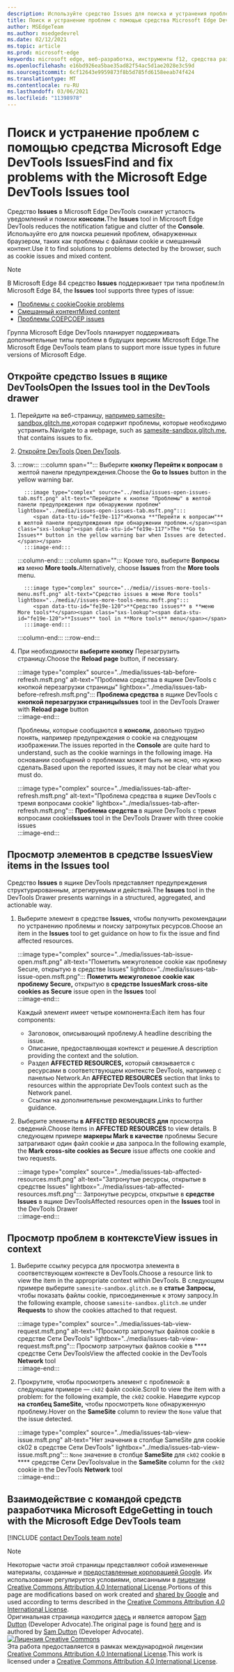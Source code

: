 ```yaml
---
description: Используйте средство Issues для поиска и устранения проблем с веб-сайтом.
title: Поиск и устранение проблем с помощью средства Microsoft Edge DevTools Issues
author: MSEdgeTeam
ms.author: msedgedevrel
ms.date: 02/12/2021
ms.topic: article
ms.prod: microsoft-edge
keywords: microsoft edge, веб-разработка, инструменты f12, средства разработчика
ms.openlocfilehash: e16bd926ea5bae35ad82f54ac5d1ae2028e3c59d
ms.sourcegitcommit: 6cf12643e9959873f8b5d785fd6158eeab74f424
ms.translationtype: MT
ms.contentlocale: ru-RU
ms.lasthandoff: 03/06/2021
ms.locfileid: "11398978"
---
```

<!-- Copyright Sam Dutton 

   Licensed under the Apache License, Version 2.0 (the "License");
   you may not use this file except in compliance with the License.
   You may obtain a copy of the License at

       https://www.apache.org/licenses/LICENSE-2.0

   Unless required by applicable law or agreed to in writing, software
   distributed under the License is distributed on an "AS IS" BASIS,
   WITHOUT WARRANTIES OR CONDITIONS OF ANY KIND, either express or implied.
   See the License for the specific language governing permissions and
   limitations under the License.  -->  

# <a name="find-and-fix-problems-with-the-microsoft-edge-devtools-issues-tool"></a><span data-ttu-id="fe19e-104">Поиск и устранение проблем с помощью средства Microsoft Edge DevTools Issues</span><span class="sxs-lookup"><span data-stu-id="fe19e-104">Find and fix problems with the Microsoft Edge DevTools Issues tool</span></span>  

<span data-ttu-id="fe19e-105">Средство **Issues** в Microsoft Edge DevTools снижает усталость уведомлений и помехи **консоли.**</span><span class="sxs-lookup"><span data-stu-id="fe19e-105">The **Issues** tool in Microsoft Edge DevTools reduces the notification fatigue and clutter of the **Console**.</span></span>  <span data-ttu-id="fe19e-106">Используйте его для поиска решений проблем, обнаруженных браузером, таких как проблемы с файлами cookie и смешанный контент.</span><span class="sxs-lookup"><span data-stu-id="fe19e-106">Use it to find solutions to problems detected by the browser, such as cookie issues and mixed content.</span></span>  

> [!NOTE]
> <span data-ttu-id="fe19e-107">В Microsoft Edge 84 средство **Issues** поддерживает три типа проблем:</span><span class="sxs-lookup"><span data-stu-id="fe19e-107">In Microsoft Edge 84, the **Issues** tool supports three types of issue:</span></span>  
> *   [<span data-ttu-id="fe19e-108">Проблемы с cookie</span><span class="sxs-lookup"><span data-stu-id="fe19e-108">Cookie problems</span></span>][MDNSameSiteCookies]  
> *   [<span data-ttu-id="fe19e-109">Смешанный контент</span><span class="sxs-lookup"><span data-stu-id="fe19e-109">Mixed content</span></span>][MDNMixedContent]  
> *   [<span data-ttu-id="fe19e-110">Проблемы COEP</span><span class="sxs-lookup"><span data-stu-id="fe19e-110">COEP issues</span></span>][W3CCOEPSpec]
> 
> <span data-ttu-id="fe19e-111">Группа Microsoft Edge DevTools планирует поддерживать дополнительные типы проблем в будущих версиях Microsoft Edge.</span><span class="sxs-lookup"><span data-stu-id="fe19e-111">The Microsoft Edge DevTools team plans to support more issue types in future versions of Microsoft Edge.</span></span>  

## <a name="open-the-issues-tool-in-the-devtools-drawer"></a><span data-ttu-id="fe19e-112">Откройте средство Issues в ящике DevTools</span><span class="sxs-lookup"><span data-stu-id="fe19e-112">Open the Issues tool in the DevTools drawer</span></span>  

1.  <span data-ttu-id="fe19e-113">Перейдите на веб-страницу, [например samesite-sandbox.glitch.me,][GlitchSamesiteSandbox]которая содержит проблемы, которые необходимо устранить.</span><span class="sxs-lookup"><span data-stu-id="fe19e-113">Navigate to a webpage, such as [samesite-sandbox.glitch.me][GlitchSamesiteSandbox], that contains issues to fix.</span></span>  
1.  <span data-ttu-id="fe19e-114">[Откройте DevTools][DevtoolsOpen].</span><span class="sxs-lookup"><span data-stu-id="fe19e-114">[Open DevTools][DevtoolsOpen].</span></span>  
1.  :::row:::
       :::column span="":::
          <span data-ttu-id="fe19e-115">Выберите **кнопку Перейти к вопросам** в желтой панели предупреждения.</span><span class="sxs-lookup"><span data-stu-id="fe19e-115">Choose the **Go to Issues** button in the yellow warning bar.</span></span>  
          
          :::image type="complex" source="../media/issues-open-issues-tab.msft.png" alt-text="Перейдите к кнопке "Проблемы" в желтой панели предупреждения при обнаружении проблем" lightbox="../media/issues-open-issues-tab.msft.png":::
             <span data-ttu-id="fe19e-117">Кнопка **"Перейти к вопросам"** в желтой панели предупреждения при обнаружении проблем.</span><span class="sxs-lookup"><span data-stu-id="fe19e-117">The **Go to Issues** button in the yellow warning bar when Issues are detected.</span></span>  
          :::image-end:::  
       :::column-end:::
       :::column span="":::
          <span data-ttu-id="fe19e-118">Кроме того, выберите **Вопросы из** меню **More tools.**</span><span class="sxs-lookup"><span data-stu-id="fe19e-118">Alternatively, choose **Issues** from the **More tools** menu.</span></span>  
          
          :::image type="complex" source="../media//issues-more-tools-menu.msft.png" alt-text="Средство issues в меню More tools" lightbox="../media//issues-more-tools-menu.msft.png":::
             <span data-ttu-id="fe19e-120">**Средство issues** в **меню More tools**</span><span class="sxs-lookup"><span data-stu-id="fe19e-120">**Issues** tool in **More tools** menu</span></span>  
          :::image-end:::  
       :::column-end:::
    :::row-end:::
    
1.  <span data-ttu-id="fe19e-121">При необходимости **выберите кнопку** Перезагрузить страницу.</span><span class="sxs-lookup"><span data-stu-id="fe19e-121">Choose the **Reload page** button, if necessary.</span></span>  
    
    :::image type="complex" source="../media/issues-tab-before-refresh.msft.png" alt-text="Проблема средства в ящике DevTools с кнопкой перезагрузки страницы" lightbox="../media/issues-tab-before-refresh.msft.png":::
       <span data-ttu-id="fe19e-123">**Проблема средства** в ящике DevTools с **кнопкой перезагрузки страницы**</span><span class="sxs-lookup"><span data-stu-id="fe19e-123">**Issues** tool in the DevTools Drawer with **Reload page** button</span></span>  
    :::image-end:::  

    <span data-ttu-id="fe19e-124">Проблемы, которые сообщаются в **консоли,** довольно трудно понять, например предупреждения о cookie на следующем изображении.</span><span class="sxs-lookup"><span data-stu-id="fe19e-124">The issues reported in the **Console** are quite hard to understand, such as the cookie warnings in the following image.</span></span>  <span data-ttu-id="fe19e-125">На основании сообщений о проблемах может быть не ясно, что нужно сделать.</span><span class="sxs-lookup"><span data-stu-id="fe19e-125">Based upon the reported issues, it may not be clear what you must do.</span></span>  
    
    :::image type="complex" source="../media/issues-tab-after-refresh.msft.png" alt-text="Проблема средства в ящике DevTools с тремя вопросами cookie" lightbox="../media/issues-tab-after-refresh.msft.png":::
       <span data-ttu-id="fe19e-127">**Проблема средства** в ящике DevTools с тремя вопросами cookie</span><span class="sxs-lookup"><span data-stu-id="fe19e-127">**Issues** tool in the DevTools Drawer with three cookie issues</span></span>  
    :::image-end:::  
    
## <a name="view-items-in-the-issues-tool"></a><span data-ttu-id="fe19e-128">Просмотр элементов в средстве Issues</span><span class="sxs-lookup"><span data-stu-id="fe19e-128">View items in the Issues tool</span></span>  

<span data-ttu-id="fe19e-129">Средство **Issues** в ящике DevTools представляет предупреждения структурированным, агрегируемым и действий.</span><span class="sxs-lookup"><span data-stu-id="fe19e-129">The **Issues** tool in the DevTools Drawer presents warnings in a structured, aggregated, and actionable way.</span></span>  

1.  <span data-ttu-id="fe19e-130">Выберите элемент в средстве **Issues,** чтобы получить рекомендации по устранению проблемы и поиску затронутых ресурсов.</span><span class="sxs-lookup"><span data-stu-id="fe19e-130">Choose an item in the **Issues** tool to get guidance on how to fix the issue and find affected resources.</span></span>  
    
    :::image type="complex" source="../media/issues-tab-issue-open.msft.png" alt-text="Пометить межуголевое cookie как проблему Secure, открытую в средстве Issues" lightbox="../media/issues-tab-issue-open.msft.png":::
       <span data-ttu-id="fe19e-132">**Пометить межуголевое cookie как проблему Secure,** открытую в **средстве Issues**</span><span class="sxs-lookup"><span data-stu-id="fe19e-132">**Mark cross-site cookies as Secure** issue open in the **Issues** tool</span></span>  
    :::image-end:::  
    
    <span data-ttu-id="fe19e-133">Каждый элемент имеет четыре компонента:</span><span class="sxs-lookup"><span data-stu-id="fe19e-133">Each item has four components:</span></span>  
    
    *   <span data-ttu-id="fe19e-134">Заголовок, описывающий проблему.</span><span class="sxs-lookup"><span data-stu-id="fe19e-134">A headline describing the issue.</span></span>  
    *   <span data-ttu-id="fe19e-135">Описание, предоставляющая контекст и решение.</span><span class="sxs-lookup"><span data-stu-id="fe19e-135">A description providing the context and the solution.</span></span>  
    *   <span data-ttu-id="fe19e-136">Раздел **AFFECTED RESOURCES,** который связывается с ресурсами в соответствующем контексте DevTools, например с панелью Network.</span><span class="sxs-lookup"><span data-stu-id="fe19e-136">An **AFFECTED RESOURCES** section that links to resources within the appropriate DevTools context such as the Network panel.</span></span>  
    *   <span data-ttu-id="fe19e-137">Ссылки на дополнительные рекомендации.</span><span class="sxs-lookup"><span data-stu-id="fe19e-137">Links to further guidance.</span></span>  
    
1.  <span data-ttu-id="fe19e-138">Выберите элементы **в AFFECTED RESOURCES для** просмотра сведений.</span><span class="sxs-lookup"><span data-stu-id="fe19e-138">Choose items in **AFFECTED RESOURCES** to view details.</span></span>  <span data-ttu-id="fe19e-139">В следующем примере **маркеры Mark в качестве** проблемы Secure затрагивают один файл cookie и два запроса.</span><span class="sxs-lookup"><span data-stu-id="fe19e-139">In the following example, the **Mark cross-site cookies as Secure** issue affects one cookie and two requests.</span></span>  
    
    :::image type="complex" source="../media/issues-tab-affected-resources.msft.png" alt-text="Затронутые ресурсы, открытые в средстве Issues" lightbox="../media/issues-tab-affected-resources.msft.png":::
       <span data-ttu-id="fe19e-141">Затронутые ресурсы, открытые в **средстве Issues** в ящике DevTools</span><span class="sxs-lookup"><span data-stu-id="fe19e-141">Affected resources open in the **Issues** tool in the DevTools Drawer</span></span>  
    :::image-end:::  
    
## <a name="view-issues-in-context"></a><span data-ttu-id="fe19e-142">Просмотр проблем в контексте</span><span class="sxs-lookup"><span data-stu-id="fe19e-142">View issues in context</span></span>  

1.  <span data-ttu-id="fe19e-143">Выберите ссылку ресурса для просмотра элемента в соответствующем контексте в DevTools.</span><span class="sxs-lookup"><span data-stu-id="fe19e-143">Choose a resource link to view the item in the appropriate context within DevTools.</span></span>  <span data-ttu-id="fe19e-144">В следующем примере выберите `samesite-sandbox.glitch.me` в **статье Запросы,** чтобы показать файлы cookie, присоединенные к этому запросу.</span><span class="sxs-lookup"><span data-stu-id="fe19e-144">In the following example, choose `samesite-sandbox.glitch.me` under **Requests** to show the cookies attached to that request.</span></span>  
    
    :::image type="complex" source="../media/issues-tab-view-request.msft.png" alt-text="Просмотр затронутых файлов cookie в средстве Сети DevTools" lightbox="../media/issues-tab-view-request.msft.png":::
       <span data-ttu-id="fe19e-146">Просмотр затронутых файлов cookie в \*\*\*\* средстве Сети DevTools</span><span class="sxs-lookup"><span data-stu-id="fe19e-146">View the affected cookie in the DevTools **Network** tool</span></span>  
    :::image-end:::  

1.  <span data-ttu-id="fe19e-147">Прокрутите, чтобы просмотреть элемент с проблемой: в следующем примере — `ck02` файл cookie.</span><span class="sxs-lookup"><span data-stu-id="fe19e-147">Scroll to view the item with a problem:  for the following example, the `ck02` cookie.</span></span>  <span data-ttu-id="fe19e-148">Наведите курсор **на столбец SameSite,** чтобы просмотреть `None` обнаруженную проблему.</span><span class="sxs-lookup"><span data-stu-id="fe19e-148">Hover on the **SameSite** column to review the `None` value that the issue detected.</span></span>  
    
    :::image type="complex" source="../media/issues-tab-view-issue.msft.png" alt-text="Нет значения в столбце SameSite для cookie ck02 в средстве Сети DevTools" lightbox="../media/issues-tab-view-issue.msft.png":::
       `None` <span data-ttu-id="fe19e-150">значение в столбце **SameSite** для `ck02` cookie в \*\*\*\* средстве Сети DevTools</span><span class="sxs-lookup"><span data-stu-id="fe19e-150">value in the **SameSite** column for the `ck02` cookie in the DevTools **Network** tool</span></span>  
    :::image-end:::  

## <a name="getting-in-touch-with-the-microsoft-edge-devtools-team"></a><span data-ttu-id="fe19e-151">Взаимодействие с командой средств разработчика Microsoft Edge</span><span class="sxs-lookup"><span data-stu-id="fe19e-151">Getting in touch with the Microsoft Edge DevTools team</span></span>  

[!INCLUDE [contact DevTools team note](../includes/contact-devtools-team-note.md)]  

<!-- links -->  

[DevtoolsOpen]: ../open/index.md "Откройте Microsoft Edge DevTools | Документы Майкрософт"  

[GlitchSamesiteSandbox]: https://samesite-sandbox.glitch.me "Тесты cookie SameSite | Glitch"  

[MDNSameSiteCookies]: https://developer.mozilla.org/docs/Web/HTTP/Headers/Set-Cookie/SameSite "Файлы cookie SameSite | MDN"  
[MDNMixedContent]: https://developer.mozilla.org/docs/Web/Security/Mixed_content "Смешанный контент | MDN"  

[W3CCOEPSpec]: https://wicg.github.io/cross-origin-embedder-policy "Политика встраивляемого | Группа сообщества веб-инкубаторов"  

> [!NOTE]
> <span data-ttu-id="fe19e-157">Некоторые части этой страницы представляют собой измененные материалы, созданные и [предоставленные корпорацией Google][GoogleSitePolicies]. Их использование регулируется условиями, описанными в [лицензии Creative Commons Attribution 4.0 International License][CCA4IL].</span><span class="sxs-lookup"><span data-stu-id="fe19e-157">Portions of this page are modifications based on work created and [shared by Google][GoogleSitePolicies] and used according to terms described in the [Creative Commons Attribution 4.0 International License][CCA4IL].</span></span>  
> <span data-ttu-id="fe19e-158">Оригинальная страница находится [здесь](https://developers.google.com/web/tools/chrome-devtools/issues/index) и является автором [Sam Dutton][SamDutton] \(Developer Advocate\).</span><span class="sxs-lookup"><span data-stu-id="fe19e-158">The original page is found [here](https://developers.google.com/web/tools/chrome-devtools/issues/index) and is authored by [Sam Dutton][SamDutton] \(Developer Advocate\).</span></span>  
[![Лицензия Creative Commons][CCby4Image]][CCA4IL]  
<span data-ttu-id="fe19e-160">Эта работа предоставляется в рамках международной лицензии [Creative Commons Attribution 4.0 International License][CCA4IL].</span><span class="sxs-lookup"><span data-stu-id="fe19e-160">This work is licensed under a [Creative Commons Attribution 4.0 International License][CCA4IL].</span></span>  

[CCA4IL]: https://creativecommons.org/licenses/by/4.0  
[CCby4Image]: https://i.creativecommons.org/l/by/4.0/88x31.png  
[GoogleSitePolicies]: https://developers.google.com/terms/site-policies  
[KayceBasques]: https://developers.google.com/web/resources/contributors/kaycebasques  
[SamDutton]: https://developers.google.com/web/resources/contributors/samdutton  
